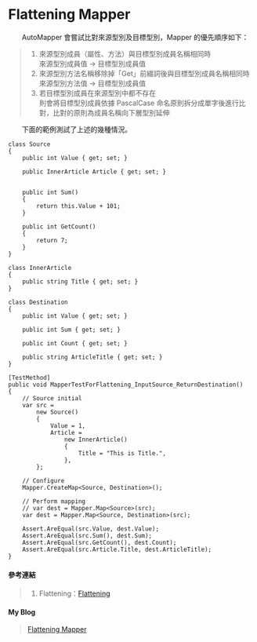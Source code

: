 # Flattening Mapper
　　AutoMapper 會嘗試比對來源型別及目標型別，Mapper 的優先順序如下：
> 1. 來源型別成員（屬性、方法）與目標型別成員名稱相同時  
來源型別成員值 → 目標型別成員值
> 2. 來源型別方法名稱移除掉「Get」前綴詞後與目標型別成員名稱相同時  
來源型別方法值 → 目標型別成員值
> 3. 若目標型別成員在來源型別中都不存在  
則會將目標型別成員依據 PascalCase 命名原則拆分成單字後進行比對，比對的原則為成員名稱向下層型別延伸
  
　　下面的範例測試了上述的幾種情況。
  
```
class Source
{
    public int Value { get; set; }

    public InnerArticle Article { get; set; }


    public int Sum()
    {
        return this.Value + 101;
    }

    public int GetCount()
    {
        return 7;
    }
}

class InnerArticle
{
    public string Title { get; set; }
}

class Destination
{
    public int Value { get; set; }

    public int Sum { get; set; }

    public int Count { get; set; }

    public string ArticleTitle { get; set; }
}

[TestMethod]
public void MapperTestForFlattening_InputSource_ReturnDestination()
{
    // Source initial
    var src =
        new Source()
        {
            Value = 1,
            Article =
                new InnerArticle()
                {
                    Title = "This is Title.",
                },
        };

    // Configure
    Mapper.CreateMap<Source, Destination>();

    // Perform mapping
    // var dest = Mapper.Map<Source>(src);
    var dest = Mapper.Map<Source, Destination>(src);

    Assert.AreEqual(src.Value, dest.Value);
    Assert.AreEqual(src.Sum(), dest.Sum);
    Assert.AreEqual(src.GetCount(), dest.Count);
    Assert.AreEqual(src.Article.Title, dest.ArticleTitle);
}
```
  
#### 參考連結
>1. Flattening：[Flattening]
  
#### My Blog
>[Flattening Mapper][Flattening Mapper]
  
[Flattening]:https://github.com/AutoMapper/AutoMapper/wiki/Flattening
[Flattening Mapper]:http://bdottn.github.io/2015/06/29/MapperTestForFlattening/